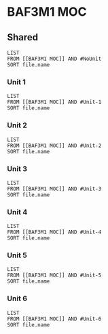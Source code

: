 # BAF3M1 MOC
## Shared
```dataview
LIST 
FROM [[BAF3M1 MOC]] AND #NoUnit
SORT file.name
```
### Unit 1
```dataview
LIST 
FROM [[BAF3M1 MOC]] AND #Unit-1
SORT file.name
```

### Unit 2
```dataview
LIST 
FROM [[BAF3M1 MOC]] AND #Unit-2
SORT file.name
```

### Unit 3
```dataview
LIST 
FROM [[BAF3M1 MOC]] AND #Unit-3
SORT file.name
```

### Unit 4
```dataview
LIST 
FROM [[BAF3M1 MOC]] AND #Unit-4
SORT file.name
```

### Unit 5
```dataview
LIST 
FROM [[BAF3M1 MOC]] AND #Unit-5
SORT file.name
```
### Unit 6
```dataview
LIST 
FROM [[BAF3M1 MOC]] AND #Unit-6
SORT file.name
```